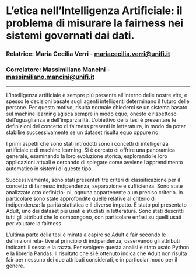 # L’etica nell’Intelligenza Artificiale: il problema di misurare la fairness nei sistemi governati dai dati.
### Relatrice: Maria Cecilia Verri - mariacecilia.verri@unifi.it
### Correlatore: Massimiliano Mancini - massimiliano.mancini@unifi.it
---
L’intelligenza artificiale è sempre più presente all’interno delle nostre vite, e spesso
le decisioni basate sugli agenti intelligenti determinano il futuro delle persone. Per
questo motivo, risulta normale chiederci se un sistema basato sul machine learning
agisca sempre in modo equo, onesto e rispettoso dell’uguaglianza e dell’imparzialità.
L’obiettivo della tesi è presentare le definizioni del concetto di fairness presenti
in letteratura, in modo da poter stabilire successivamente se un dataset risulta equo
oppure no.

I primi aspetti che sono stati introdotti sono i concetti di intelligenza artificiale e di
machine learning. Si è cercato di offrire una panoramica generale, esaminando la loro
evoluzione storica, esplorando le loro applicazioni attuali e cercando di spiegare come
avviene l’apprendimento automatico in sistemi di questo tipo.

Successivamente, sono stati presentati tre criteri di classificazione per il concetto di
fairness: indipendenza, separazione e sufficienza. Sono state analizzate otto definizio-
ni, ognuna appartenente a un preciso criterio. In particolare sono state approfondite
quelle relative al criterio di indipendenza: la parità statistica e il diverso impatto.
È stato poi presentato Adult, uno dei dataset più usati e studiati in letteratura. Sono
stati descritti tutti gli attributi che lo compongono, con particolare enfasi su quelli usati
per valutare la fairness.

L’ultima parte della tesi è mirata a capire se Adult è fair secondo le definizioni rela-
tive al principio di indipendenza, osservando gli attributi indicanti il sesso e la razza.
Per svolgere questa analisi è stato usato Python e la libreria Pandas. Il risultato che si è
ottenuto indica che Adult non risulta fair per nessuno dei due attributi considerati, e
in particolar modo per il genere.
